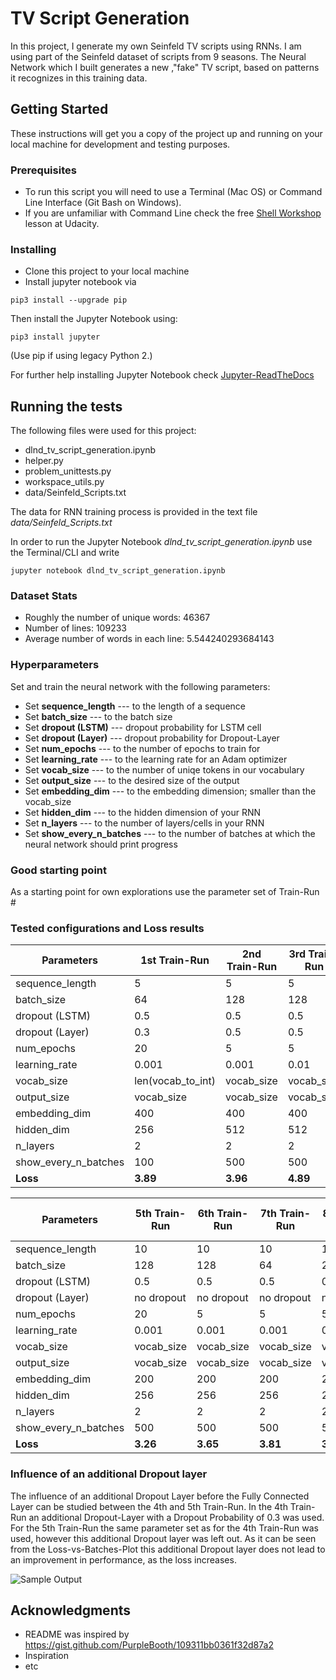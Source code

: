 [//]: # (Image References)
[image1]: with_vs_wo_dropout2.png "with vs. w/ Dropout"

# TV Script Generation
In this project, I generate my own Seinfeld TV scripts using RNNs. I am using part of the Seinfeld dataset of scripts from 9 seasons. The Neural Network which I built generates a new ,"fake" TV script, based on patterns it recognizes in this training data.

## Getting Started

These instructions will get you a copy of the project up and running on your local machine for development and testing purposes.

### Prerequisites

- To run this script you will need to use a Terminal (Mac OS) or Command Line Interface (Git Bash on Windows).
- If you are unfamiliar with Command Line check the free [Shell Workshop](https://www.udacity.com/course/shell-workshop--ud206) lesson at Udacity.


### Installing

- Clone this project to your local machine
- Install jupyter notebook via

```
pip3 install --upgrade pip
```
Then install the Jupyter Notebook using:
```
pip3 install jupyter
```
(Use pip if using legacy Python 2.)

For further help installing Jupyter Notebook check [Jupyter-ReadTheDocs](https://jupyter.readthedocs.io/en/latest/install.html)


## Running the tests

The following files were used for this project:

- dlnd_tv_script_generation.ipynb
- helper.py
- problem_unittests.py
- workspace_utils.py
- data/Seinfeld_Scripts.txt

The data for RNN training process is provided in the text file  *data/Seinfeld_Scripts.txt*

In order to run the Jupyter Notebook *dlnd_tv_script_generation.ipynb* use the Terminal/CLI and write

```
jupyter notebook dlnd_tv_script_generation.ipynb
```

### Dataset Stats
- Roughly the number of unique words: 46367
- Number of lines: 109233
- Average number of words in each line: 5.544240293684143

### Hyperparameters

Set and train the neural network with the following parameters:

- Set **sequence_length** --- to the length of a sequence
- Set **batch_size** --- to the batch size
- Set **dropout (LSTM)** --- dropout probability for LSTM cell
- Set **dropout (Layer)** --- dropout probability for Dropout-Layer
- Set **num_epochs** --- to the number of epochs to train for
- Set **learning_rate** --- to the learning rate for an Adam optimizer
- Set **vocab_size** --- to the number of uniqe tokens in our vocabulary
- Set **output_size** --- to the desired size of the output
- Set **embedding_dim** --- to the embedding dimension; smaller than the vocab_size
- Set **hidden_dim** --- to the hidden dimension of your RNN
- Set **n_layers** --- to the number of layers/cells in your RNN
- Set **show_every_n_batches** --- to the number of batches at which the neural network should print progress

### Good starting point

As a starting point for own explorations use the parameter set of Train-Run #


### Tested configurations and Loss results

Parameters          | 1st Train-Run | 2nd Train-Run | 3rd Train-Run | 4th Train-Run | 5th Train-Run | 6th Train-Run |
----------          | ------------- | ------------- | ------------- | ------------- | ------------- | ------------- |
sequence_length     |   5           |   5           |   5           |   10          |   10          |   10          |
batch_size          |   64          |   128         |   128         |   128         |   128         |   128         |
dropout (LSTM)      |   0.5         |   0.5         |   0.5         |   0.5         |   0.5         |   0.5         |
dropout (Layer)     |   0.3         |   0.5         |   0.5         |   0.3         |   no dropout  |   no dropout  |
num_epochs          |   20          |   5           |   5           |   20          |   20          |   5           |
learning_rate       |   0.001       |   0.001       |   0.01        |   0.001       |   0.001       |   0.001       |
vocab_size          |   len(vocab_to_int) |vocab_size | vocab_size  |   vocab_size  |   vocab_size  |   vocab_size  |
output_size         |   vocab_size  |   vocab_size  |   vocab_size  |   vocab_size  |   vocab_size  |   vocab_size  |
embedding_dim       |   400         |   400         |   400         |   200         |   200         |   200         |
hidden_dim          |   256         |   512         |   512         |   256         |   256         |   256         |
n_layers            |   2           |   2           |   2           |   2           |   2           |   2           |
show_every_n_batches|   100         |   500         |   500         |   500         |   500         |   500         |
**Loss**            |   **3.89**    |   **3.96**    |   **4.89**    |   **3.65**    |   **3.26**    |   **3.65**    |


Parameters          | 5th Train-Run | 6th Train-Run | 7th Train-Run | 8th Train-Run | 9th Train-Run | 10th Train-Run | 11th Train-Run | 12th Train-Run
----------          | ------------- | ------------- | ------------- | ------------- | -------------  | ------------- | ------------- |  ------------- |
sequence_length     |   10          |   10          |   10          |   10      
batch_size          |   128         |   128         |   64          |   256
dropout (LSTM)      |   0.5         |   0.5         |   0.5         |   0.5     
dropout (Layer)     |   no dropout  |   no dropout  |   no dropout  |   no dropout  
num_epochs          |   20          |   5           |   5           |   5     
learning_rate       |   0.001       |   0.001       |   0.001       |   0.001
vocab_size          |   vocab_size  |   vocab_size  |   vocab_size  |   vocab_size
output_size         |   vocab_size  |   vocab_size  |   vocab_size  |   vocab_size
embedding_dim       |   200         |   200         |   200         |   200
hidden_dim          |   256         |   256         |    256        |    256
n_layers            |   2           |   2           |   2           |   2
show_every_n_batches|   500         |   500         |   500         |   500
**Loss**            |   **3.26**    |   **3.65**    |   **3.81**    |   **3.63**

### Influence of an additional Dropout layer
The influence of an additional Dropout Layer before the Fully Connected Layer can be studied between the 4th and 5th Train-Run. In the 4th Train-Run an additional Dropout-Layer with a Dropout Probability of 0.3 was used. For the 5th Train-Run the same parameter set as for the 4th Train-Run was used, however this additional Dropout layer was left out. As it can be seen from the Loss-vs-Batches-Plot this additional Dropout layer does not lead to an improvement in performance, as the loss increases.

![Sample Output][image1]



## Acknowledgments

* README was inspired by https://gist.github.com/PurpleBooth/109311bb0361f32d87a2
* Inspiration
* etc
